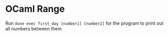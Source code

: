 # OCaml Range
Run `dune exec first_day [number1] [number2]` for the program to print out all numbers between them
